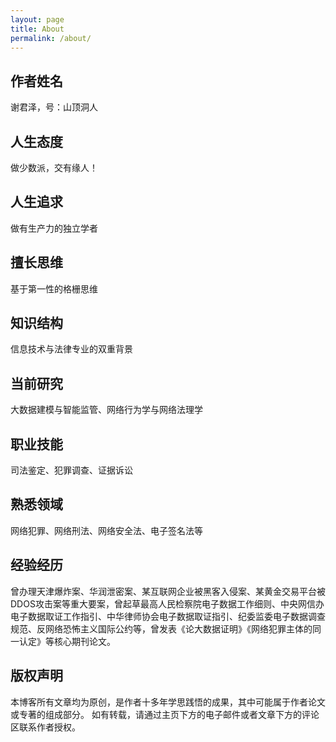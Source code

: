 ```yaml
---
layout: page
title: About
permalink: /about/
---
```


## 作者姓名
谢君泽，号：山顶洞人
## 人生态度
做少数派，交有缘人！
## 人生追求
做有生产力的独立学者

## 擅长思维
基于第一性的格栅思维
## 知识结构
信息技术与法律专业的双重背景
## 当前研究
大数据建模与智能监管、网络行为学与网络法理学

## 职业技能
司法鉴定、犯罪调查、证据诉讼
## 熟悉领域
网络犯罪、网络刑法、网络安全法、电子签名法等
## 经验经历
曾办理天津爆炸案、华润泄密案、某互联网企业被黑客入侵案、某黄金交易平台被DDOS攻击案等重大要案，曾起草最高人民检察院电子数据工作细则、中央网信办电子数据取证工作指引、中华律师协会电子数据取证指引、纪委监委电子数据调查规范、反网络恐怖主义国际公约等，曾发表《论大数据证明》《网络犯罪主体的同一认定》等核心期刊论文。

## 版权声明
本博客所有文章均为原创，是作者十多年学思践悟的成果，其中可能属于作者论文或专著的组成部分。
如有转载，请通过主页下方的电子邮件或者文章下方的评论区联系作者授权。